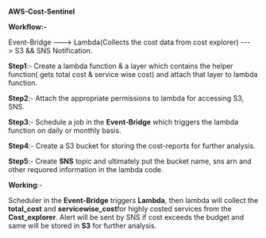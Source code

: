 **AWS-Cost-Sentinel**

**Workflow:-**

Event-Bridge ---> Lambda(Collects the cost data from cost explorer) ---> S3 && SNS Notification.

**Step1**:-  Create a lambda function & a layer which contains the helper function( gets total cost & service wise cost) and attach that layer to lambda function.

**Step2**:-  Attach the appropriate permissions to lambda for accessing S3, SNS.

**Step3**:-  Schedule a job in the **Event-Bridge** which triggers the lambda function on daily or monthly basis.

**Step4**:-  Create a S3 bucket for storing the cost-reports for further analysis.

**Step5**:-  Create **SNS** topic and ultimately put the bucket name, sns arn and other requored information in the lambda code.

**Working**:-

Scheduler in the **Event-Bridge** triggers **Lambda**, then lambda will collect the **total_cost** and **servicewise_cost**for highly costed services from the **Cost_explorer**. Alert will be sent by SNS if cost exceeds the budget and same will be stored in **S3** for further analysis.
